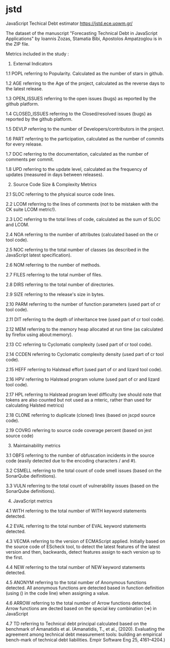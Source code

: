 # jstd
JavaScript Techical Debt estimator
https://jstd.ece.uowm.gr/

The dataset of the manuscript "Forecasting Technical Debt in JavaScript Applications" by Ioannis Zozas, Stamatia Bibi, Apostolos Ampatzoglou is in the ZIP file.

Metrics included in the study :

1. External Indicators

1.1 POPL referring to Popularity. Calculated as the number of stars in github.

1.2 AGE referring to the Age of the project, calculated as the reverse days to the latest release.

1.3 OPEN_ISSUES referring to the open issues (bugs) as reported by the github platform.

1.4 CLOSED_ISSUES referring to the Closed/resolved issues (bugs) as reported by the github platform.

1.5 DEVLP referring to the number of Developers/contributors in the project.

1.6 PART referring to the participation, calculated as the number of commits for every release.

1.7 DOC referring to the documentation, calculated as the number of comments per commit.

1.8 UPD referring to the update level, calculated as the frequency of updates (measured in days between releases).

2. Source Code Size & Complexity Metrics

2.1 SLOC referring to the physical source code lines.

2.2 LCOM referring to the lines of comments (not to be mistaken with the CK suite LCOM metric!).

2.3 LOC referring to the total lines of code, calculated as the sum of SLOC and LCOM.

2.4 NOA referring to the number of attributes (calculated based on the cr tool code).
	
2.5 NOC referring to the total number of classes (as described in the JavaScript latest specification).
	
2.6 NOM referring  to the number of methods.
	
2.7 FILES referring to the total number of files.
	
2.8 DIRS referring to the total number of directories.
	
2.9 SIZE referring to the release's size in bytes.
	
2.10 PARM referring to the number of function parameters (used part of cr tool code).

2.11 DIT referring to the depth of inheritance tree (used part of cr tool code).

2.12 MEM referring to the memory heap allocated at run time (as calculated by firefox using about:memory).

2.13 CC referring to Cyclomatic complexity (used part of cr tool code).

2.14 CCDEN referring to Cyclomatic complexity density (used part of cr tool code).

2.15 HEFF referring to Halstead effort (used part of cr and lizard tool code).

2.16 HPV referring to Halstead program volume (used part of cr and lizard tool code).

2.17 HPL referring to Halstead program level difficulty (we should note that tokens are also counted but not used as a mteric, rather than used for calculating Halsted metrics)

2.18 CLONE referring to duplicate (cloned) lines (based on jscpd source code).

2.19 COVRG referring to source code coverage percent (based on jest source code)

3. Maintainability metrics

3.1 OBFS referring to the number of obfuscation incidents in the source code (easily detected due to the encoding characters / and #).

3.2 CSMELL referring to the total count of code smell issues (based on the SonarQube deifinitions).

3.3 VULN referring to the total count of vulnerability issues (based on the SonarQube definitions).
	
4. JavaScript metrics

4.1 WITH referring to the total number of WITH keyword statements detected.

4.2 EVAL referring to the total number of EVAL keyword statements detected.
	
4.3 VECMA referring to the version of ECMAScript applied. Initially based on the source code of EScheck tool, to detect the latest features of the latest version and then, backwards, detect features assign to each version up to the first.

4.4 NEW referring to the total number of NEW keyword statements detected.
	
4.5 ANONYM referring to the total number of Anonymous functions detected. All anonymous functions are detected based in function definition (using () in the code line) when assigning a value.

4.6 ARROW referring to the total number of Arrow functions detected. Arrow functions are dected based on the special key combination (=>) in JavaScript

4.7 TD referring to Technical debt principal calculated based on the benchmark of Amanatidis et al. (Amanatidis, T., et al., (2020). Evaluating the agreement among technical debt measurement tools: building an empirical bench-mark of technical debt liabilities. Empir Software Eng 25, 4161–4204.)

